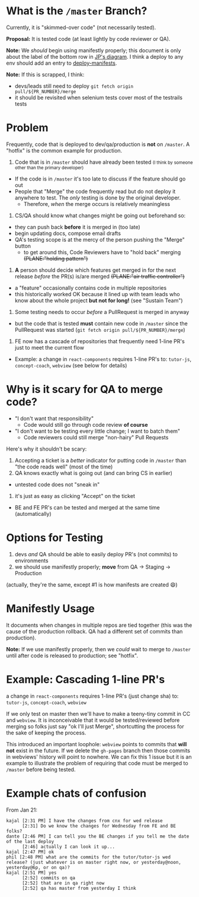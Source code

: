 # What is the `/master` Branch?

Currently, it is "skimmed-over code" (not necessarily tested).

**Proposal:** It is tested code (at least lightly by code reviewer or QA).

**Note:** We _should_ begin using manifestly properly; this document is only about the label of the bottom row in [JP's diagram](https://www.dropbox.com/s/uwp0jq8luo51uqw/release_candidates_v2.pdf?dl=0). I think a deploy to any env should add an entry to [deploy-manifests](https://github.com/openstax/deploy-manifests).

**Note:** If this is scrapped, I think:

- devs/leads still need to deploy `git fetch origin pull/${PR_NUMBER}/merge`
- it should be revisited when selenium tests cover most of the testrails tests

# Problem

Frequently, code that is deployed to dev/qa/production is **not** on `/master`. A "hotfix" is the common example for production.

1. Code that is in `/master` should have already been tested <small>(I think by someone other than the primary developer)</small>
  - If the code is in `/master` it's too late to discuss if the feature should go out
  - People that "Merge" the code frequently read but do not deploy it anywhere to test. The _only_ testing is done by the original developer.
    - Therefore, _when_ the merge occurs is relatively meaningless
1. CS/QA should know what changes might be going out beforehand so:
  - they can push back **before** it is merged in (too late)
  - begin updating docs, compose email drafts
  - QA's testing scope is at the mercy of the person pushing the "Merge" button
    - to get around this, Code Reviewers have to "hold back" merging <s>(PLANE:"holding pattern")</s>
1. **A** person should decide which features get merged in for the next release _before_ the PR(s) is/are merged <s>(PLANE:"air traffic controller")</s>
  - a "feature" occasionally contains code in multiple repositories
  - this historically worked OK because it lined up with team leads who know about the whole project **but not for long!** (see "Sustain Team")
1. Some testing needs to occur _before_ a PullRequest is merged in anyway
  - but the code that is tested **must** contain new code in `/master` since the PullRequest was started (`git fetch origin pull/${PR_NUMBER}/merge`)
1. FE now has a cascade of repositories that frequently need 1-line PR's just to meet the current flow
  - Example: a change in `react-components` requires 1-line PR's to: `tutor-js`, `concept-coach`, `webview` (see below for details)


# Why is it scary for QA to merge code?

- "I don't want that responsibility"
  - Code would still go through code review **of course**
- "I don't want to be testing every little change; I want to batch them"
  - Code reviewers could still merge "non-hairy" Pull Requests

Here's why it shouldn't be scary:

1. Accepting a ticket is a _better_ indicator for putting code in `/master` than "the code reads well" (most of the time)
1. QA knows exactly what is going out (and can bring CS in earlier)
  - untested code does not "sneak in"
1. it's just as easy as clicking "Accept" on the ticket
  - BE and FE PR's can be tested and merged at the same time (automatically)


# Options for Testing

1. devs _and_ QA should be able to easily deploy PR's (not commits) to environments
1. we should use manifestly properly; **move** from QA -> Staging -> Production

(actually, they're the same, except #1 is how manifests are created :smile:)


# Manifestly Usage

It documents when changes in multiple repos are tied together (this was the cause of the production rollback. QA had a different set of commits than production).

**Note:** If we use manifestly properly, then we _could_ wait to merge to `/master` until after code is released to production; see "hotfix".



# Example: Cascading 1-line PR's

a change in `react-components` requires 1-line PR's (just change sha) to: `tutor-js`, `concept-coach`, `webview`

If we only test on master then we'll have to make a teeny-tiny commit in CC and `webview`. It is inconceivable that it would be tested/reviewed before merging so folks just say "ok I'll just Merge", shortcutting the process for the sake of keeping the process.

This introduced an important loophole: `webview` points to commits that **will not** exist in the future. If we delete the `gh-pages` branch then those commits in webviews' history will point to nowhere. We can fix this 1 issue but it is an example to illustrate the problem of requiring that code must be merged to `/master` before being tested.


# Example chats of confusion

From Jan 21:

```
kajal [2:31 PM] I have the changes from cnx for wed release
      [2:31] Do we know the changes for Wednesday from FE and BE folks?
dante [2:46 PM] I can tell you the BE changes if you tell me the date of the last deploy
      [2:46] actually I can look it up...
kajal [2:47 PM] ok
phil [2:48 PM] what are the commits for the tutor/tutor-js wed release? (just whatever is on master right now, or yesterday@noon, yesterday@6p, or on qa)?
kajal [2:51 PM] yes
      [2:52] commits on qa
      [2:52] that are in qa right now
      [2:52] qa has master from yesterday I think
```
